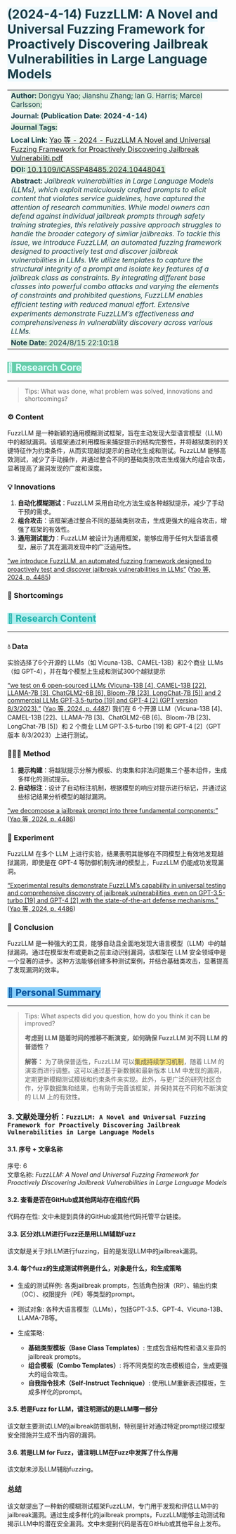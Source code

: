 # <span style="color: rgb(25, 60, 71)"><span style="background-color: rgb(238, 249, 253)">(2024-4-14) FuzzLLM: A Novel and Universal Fuzzing Framework for Proactively Discovering Jailbreak Vulnerabilities in Large Language Models</span></span>

|                                                                                                                                                                                                                                                                                                                                                                                                                                                                                                                                                                                                                                                                                                                                                                                                                                                                                                                                                                                                                                                                                                                                                                                                                                                                                |
| ------------------------------------------------------------------------------------------------------------------------------------------------------------------------------------------------------------------------------------------------------------------------------------------------------------------------------------------------------------------------------------------------------------------------------------------------------------------------------------------------------------------------------------------------------------------------------------------------------------------------------------------------------------------------------------------------------------------------------------------------------------------------------------------------------------------------------------------------------------------------------------------------------------------------------------------------------------------------------------------------------------------------------------------------------------------------------------------------------------------------------------------------------------------------------------------------------------------------------------------------------------------------------ |
| **<span style="color: rgb(25, 60, 71)"><span style="background-color: rgb(219, 238, 221)">Author:</span></span>**<span style="color: rgb(25, 60, 71)"><span style="background-color: rgb(219, 238, 221)"> Dongyu Yao; Jianshu Zhang; Ian G. Harris; Marcel Carlsson;</span></span>                                                                                                                                                                                                                                                                                                                                                                                                                                                                                                                                                                                                                                                                                                                                                                                                                                                                                                                                                                                             |
| **<span style="color: rgb(25, 60, 71)"><span style="background-color: rgb(243, 250, 244)">Journal: (Publication Date: 2024-4-14)</span></span>**                                                                                                                                                                                                                                                                                                                                                                                                                                                                                                                                                                                                                                                                                                                                                                                                                                                                                                                                                                                                                                                                                                                               |
| **<span style="color: rgb(25, 60, 71)"><span style="background-color: rgb(219, 238, 221)">Journal Tags:</span></span>**                                                                                                                                                                                                                                                                                                                                                                                                                                                                                                                                                                                                                                                                                                                                                                                                                                                                                                                                                                                                                                                                                                                                                        |
| **<span style="color: rgb(25, 60, 71)"><span style="background-color: rgb(243, 250, 244)">Local Link: </span></span>**<span style="color: rgb(25, 60, 71)"><span style="background-color: rgb(243, 250, 244)"><a href="zotero://open-pdf/0_Y8QYJ7ZS" rel="noopener noreferrer nofollow">Yao 等 - 2024 - FuzzLLM A Novel and Universal Fuzzing Framework for Proactively Discovering Jailbreak Vulnerabiliti.pdf</a></span></span>                                                                                                                                                                                                                                                                                                                                                                                                                                                                                                                                                                                                                                                                                                                                                                                                                                               |
| **<span style="color: rgb(25, 60, 71)"><span style="background-color: rgb(219, 238, 221)">DOI: </span></span>**<span style="color: rgb(25, 60, 71)"><span style="background-color: rgb(219, 238, 221)"><a href="https://doi.org/10.1109/ICASSP48485.2024.10448041" rel="noopener noreferrer nofollow">10.1109/ICASSP48485.2024.10448041</a></span></span>                                                                                                                                                                                                                                                                                                                                                                                                                                                                                                                                                                                                                                                                                                                                                                                                                                                                                                                      |
| **<span style="color: rgb(25, 60, 71)"><span style="background-color: rgb(243, 250, 244)">Abstract: </span></span>***<span style="color: rgb(25, 60, 71)"><span style="background-color: rgb(243, 250, 244)">Jailbreak vulnerabilities in Large Language Models (LLMs), which exploit meticulously crafted prompts to elicit content that violates service guidelines, have captured the attention of research communities. While model owners can defend against individual jailbreak prompts through safety training strategies, this relatively passive approach struggles to handle the broader category of similar jailbreaks. To tackle this issue, we introduce FuzzLLM, an automated fuzzing framework designed to proactively test and discover jailbreak vulnerabilities in LLMs. We utilize templates to capture the structural integrity of a prompt and isolate key features of a jailbreak class as constraints. By integrating different base classes into powerful combo attacks and varying the elements of constraints and prohibited questions, FuzzLLM enables efﬁcient testing with reduced manual effort. Extensive experiments demonstrate FuzzLLM’s effectiveness and comprehensiveness in vulnerability discovery across various LLMs.</span></span>* |
| **<span style="color: rgb(25, 60, 71)"><span style="background-color: rgb(219, 238, 221)">Note Date: </span></span>**<span style="color: rgb(25, 60, 71)"><span style="background-color: rgb(219, 238, 221)">2024/8/15 22:10:18</span></span>                                                                                                                                                                                                                                                                                                                                                                                                                                                                                                                                                                                                                                                                                                                                                                                                                                                                                                                                                                                                                                  |

## <span style="color: rgb(224, 255, 255)"><span style="background-color: rgb(102, 205, 170)">📜 Research Core</span></span>

***

> Tips: What was done, what problem was solved, innovations and shortcomings?

### ⚙️ Content

FuzzLLM 是一种新颖的通用模糊测试框架，旨在主动发现大型语言模型（LLM）中的越狱漏洞。该框架通过利用模板来捕捉提示的结构完整性，并将越狱类别的关键特征作为约束条件，从而实现越狱提示的自动化生成和测试。FuzzLLM 能够高效测试，减少了手动操作，并通过整合不同的基础类别攻击生成强大的组合攻击，显著提高了漏洞发现的广度和深度。

### 💡 Innovations

1.  **自动化模糊测试**：FuzzLLM 采用自动化方法生成各种越狱提示，减少了手动干预的需求。
2.  **组合攻击**：该框架通过整合不同的基础类别攻击，生成更强大的组合攻击，增强了框架的有效性。
3.  **通用测试能力**：FuzzLLM 被设计为通用框架，能够应用于任何大型语言模型，展示了其在漏洞发现中的广泛适用性。

<span class="highlight" data-annotation="%7B%22attachmentURI%22%3A%22http%3A%2F%2Fzotero.org%2Fusers%2F14718694%2Fitems%2FY8QYJ7ZS%22%2C%22pageLabel%22%3A%224485%22%2C%22position%22%3A%7B%22pageIndex%22%3A0%2C%22rects%22%3A%5B%5B80.09864978892203%2C475.17007839999985%2C298.19982582603814%2C483.8076525999998%5D%2C%5B54.42500000000001%2C463.21507839999987%2C298.19984535273403%2C471.85265259999983%5D%2C%5B54.42500000000001%2C451.25907839999985%2C140.03359659462205%2C460.06601679999983%5D%5D%7D%2C%22citationItem%22%3A%7B%22uris%22%3A%5B%22http%3A%2F%2Fzotero.org%2Fusers%2F14718694%2Fitems%2FAJJYW4RG%22%5D%2C%22locator%22%3A%224485%22%7D%7D" ztype="zhighlight"><a href="zotero://open-pdf/library/items/Y8QYJ7ZS?page=1">“we introduce FuzzLLM, an automated fuzzing framework designed to proactively test and discover jailbreak vulnerabilities in LLMs”</a></span> <span class="citation" data-citation="%7B%22citationItems%22%3A%5B%7B%22uris%22%3A%5B%22http%3A%2F%2Fzotero.org%2Fusers%2F14718694%2Fitems%2FAJJYW4RG%22%5D%2C%22locator%22%3A%224485%22%7D%5D%2C%22properties%22%3A%7B%7D%7D" ztype="zcitation">(<span class="citation-item"><a href="zotero://select/library/items/AJJYW4RG">Yao 等, 2024, p. 4485</a></span>)</span>

### 🧩 Shortcomings

## <span style="color: rgb(32, 178, 170)"><span style="background-color: rgb(175, 238, 238)">🔁 Research Content</span></span>

***

### 💧 Data

实验选择了6个开源的 LLMs（如 Vicuna-13B、CAMEL-13B）和2个商业 LLMs（如 GPT-4），并在每个模型上生成和测试300个越狱提示

<span class="highlight" data-annotation="%7B%22attachmentURI%22%3A%22http%3A%2F%2Fzotero.org%2Fusers%2F14718694%2Fitems%2FY8QYJ7ZS%22%2C%22pageLabel%22%3A%224487%22%2C%22position%22%3A%7B%22pageIndex%22%3A2%2C%22rects%22%3A%5B%5B453.2946359999997%2C388.4570784%2C558.9878593999996%2C397.09465259999996%5D%2C%5B315.2130000000001%2C376.5020784%2C558.9878593999996%2C385.1396526%5D%2C%5B315.2130000000001%2C364.54707840000003%2C558.9878593999996%2C373.1846526%5D%2C%5B315.2130000000001%2C352.59207840000005%2C558.9878593999994%2C361.2296526%5D%2C%5B315.2130000000001%2C340.63707840000006%2C388.41818479999984%2C349.2746526%5D%5D%7D%2C%22citationItem%22%3A%7B%22uris%22%3A%5B%22http%3A%2F%2Fzotero.org%2Fusers%2F14718694%2Fitems%2FAJJYW4RG%22%5D%2C%22locator%22%3A%224487%22%7D%7D" ztype="zhighlight"><a href="zotero://open-pdf/library/items/Y8QYJ7ZS?page=3">“we test on 6 open-sourced LLMs (Vicuna-13B [4], CAMEL-13B [22], LLAMA-7B [3], ChatGLM2-6B [6], Bloom-7B [23], LongChat-7B [5]) and 2 commercial LLMs GPT-3.5-turbo [19] and GPT-4 [2] (GPT version 8/3/2023).”</a></span> <span class="citation" data-citation="%7B%22citationItems%22%3A%5B%7B%22uris%22%3A%5B%22http%3A%2F%2Fzotero.org%2Fusers%2F14718694%2Fitems%2FAJJYW4RG%22%5D%2C%22locator%22%3A%224487%22%7D%5D%2C%22properties%22%3A%7B%7D%7D" ztype="zcitation">(<span class="citation-item"><a href="zotero://select/library/items/AJJYW4RG">Yao 等, 2024, p. 4487</a></span>)</span> 我们在 6 个开源 LLM（Vicuna-13B \[4]、CAMEL-13B \[22]、LLAMA-7B \[3]、ChatGLM2-6B \[6]、Bloom-7B \[23]、LongChat-7B \[5]）和 2 个商业 LLM GPT-3.5-turbo \[19] 和 GPT-4 \[2]（GPT 版本 8/3/2023）上进行测试。

### 👩🏻‍💻 Method

1.  **提示构建**：将越狱提示分解为模板、约束集和非法问题集三个基本组件，生成多样化的测试提示。
2.  **自动标注**：设计了自动标注机制，根据模型的响应对提示进行标记，并通过这些标记结果分析模型的越狱漏洞。

<span class="highlight" data-annotation="%7B%22attachmentURI%22%3A%22http%3A%2F%2Fzotero.org%2Fusers%2F14718694%2Fitems%2FY8QYJ7ZS%22%2C%22pageLabel%22%3A%224486%22%2C%22position%22%3A%7B%22pageIndex%22%3A1%2C%22rects%22%3A%5B%5B326.1818226000001%2C497.40707840000016%2C558.9878593999999%2C506.0446526000001%5D%2C%5B315.2130000000001%2C485.4520784000002%2C366.1318485999999%2C494.4084558000002%5D%5D%7D%2C%22citationItem%22%3A%7B%22uris%22%3A%5B%22http%3A%2F%2Fzotero.org%2Fusers%2F14718694%2Fitems%2FAJJYW4RG%22%5D%2C%22locator%22%3A%224486%22%7D%7D" ztype="zhighlight"><a href="zotero://open-pdf/library/items/Y8QYJ7ZS?page=2">“we decompose a jailbreak prompt into three fundamental components:”</a></span> <span class="citation" data-citation="%7B%22citationItems%22%3A%5B%7B%22uris%22%3A%5B%22http%3A%2F%2Fzotero.org%2Fusers%2F14718694%2Fitems%2FAJJYW4RG%22%5D%2C%22locator%22%3A%224486%22%7D%5D%2C%22properties%22%3A%7B%7D%7D" ztype="zcitation">(<span class="citation-item"><a href="zotero://select/library/items/AJJYW4RG">Yao 等, 2024, p. 4486</a></span>)</span>

### 🔬 Experiment

FuzzLLM 在多个 LLM 上进行实验，结果表明其能够在不同模型上有效地发现越狱漏洞，即使是在 GPT-4 等防御机制先进的模型上，FuzzLLM 仍能成功发现漏洞。

<span class="highlight" data-annotation="%7B%22attachmentURI%22%3A%22http%3A%2F%2Fzotero.org%2Fusers%2F14718694%2Fitems%2FY8QYJ7ZS%22%2C%22pageLabel%22%3A%224486%22%2C%22position%22%3A%7B%22pageIndex%22%3A1%2C%22rects%22%3A%5B%5B92.55187020000005%2C270.47507840000026%2C298.1998594000002%2C279.1126526000002%5D%2C%5B54.42500000000004%2C258.51907840000024%2C298.19985940000015%2C267.1566526000002%5D%2C%5B54.42500000000004%2C246.5640784000002%2C298.19985940000015%2C255.20165260000022%5D%2C%5B54.42500000000004%2C234.6090784000002%2C249.75173560000016%2C243.2466526000002%5D%5D%7D%2C%22citationItem%22%3A%7B%22uris%22%3A%5B%22http%3A%2F%2Fzotero.org%2Fusers%2F14718694%2Fitems%2FAJJYW4RG%22%5D%2C%22locator%22%3A%224486%22%7D%7D" ztype="zhighlight"><a href="zotero://open-pdf/library/items/Y8QYJ7ZS?page=2">“Experimental results demonstrate FuzzLLM’s capability in universal testing and comprehensive discovery of jailbreak vulnerabilities, even on GPT-3.5-turbo [19] and GPT-4 [2] with the state-of-the-art defense mechanisms.”</a></span> <span class="citation" data-citation="%7B%22citationItems%22%3A%5B%7B%22uris%22%3A%5B%22http%3A%2F%2Fzotero.org%2Fusers%2F14718694%2Fitems%2FAJJYW4RG%22%5D%2C%22locator%22%3A%224486%22%7D%5D%2C%22properties%22%3A%7B%7D%7D" ztype="zcitation">(<span class="citation-item"><a href="zotero://select/library/items/AJJYW4RG">Yao 等, 2024, p. 4486</a></span>)</span>

### 📜 Conclusion

FuzzLLM 是一种强大的工具，能够自动且全面地发现大语言模型（LLM）中的越狱漏洞。通过在模型发布或更新之前主动识别漏洞，该框架在 LLM 安全领域中是一个显著的进步。这种方法能够创建多种测试案例，并结合基础类攻击，显著提高了发现漏洞的效率。

## <span style="color: rgb(0, 77, 153)"><span style="background-color: rgb(135, 206, 250)">🤔 Personal Summary</span></span>

***

> Tips: What aspects did you question, how do you think it can be improved?
>
> **考虑到 LLM 随着时间的推移不断演变，如何确保 FuzzLLM 对不同 LLM 的普适性？**
>
> **解答：** 为了确保普适性，FuzzLLM 可以<span style="background-color: #ffd40080">集成持续学习机制</span>，随着 LLM 的演变而进行调整。这可以通过基于新数据和最新版本 LLM 中发现的漏洞，定期更新模糊测试模板和约束条件来实现。此外，与更广泛的研究社区合作，分享数据集和结果，也有助于完善该框架，并保持其在不同和不断演变的 LLM 上的有效性。

###

### 3. 文献处理分析：`FuzzLLM: A Novel and Universal Fuzzing Framework for Proactively Discovering Jailbreak Vulnerabilities in Large Language Models`

#### 3.1. 序号 + 文章名称

序号: 6\
文章名称: *FuzzLLM: A Novel and Universal Fuzzing Framework for Proactively Discovering Jailbreak Vulnerabilities in Large Language Models*

#### 3.2. 查看是否在GitHub或其他网站存在相应代码

代码存在性: 文中未提到具体的GitHub或其他代码托管平台链接。

#### 3.3. 区分对LLM进行Fuzz还是用LLM辅助Fuzz

该文献是关于对LLM进行fuzzing，目的是发现LLM中的jailbreak漏洞。

#### 3.4. 每个fuzz的生成测试样例是什么，对象是什么，和生成策略

*   生成的测试样例: 各类jailbreak prompts，包括角色扮演（RP）、输出约束（OC）、权限提升（PE）等类型的prompt。

*   测试对象: 各种大语言模型（LLMs），包括GPT-3.5、GPT-4、Vicuna-13B、LLAMA-7B等。

*   生成策略:

    *   **基础类型模板（Base Class Templates）**: 生成包含结构性和语义变异的jailbreak prompts。
    *   **组合模板（Combo Templates）**: 将不同类型的攻击模板组合，生成更强大的组合攻击。
    *   **自我指令技术（Self-Instruct Technique）**: 使用LLM重新表述模板，生成多样化的prompt。

#### 3.5. 若是Fuzz for LLM，请注明测试的是LLM哪一部分

该文献主要测试LLM的jailbreak防御机制，特别是针对通过特定prompt绕过模型安全措施并生成不当内容的漏洞。

#### 3.6. 若是LLM for Fuzz，请注明LLM在Fuzz中发挥了什么作用

该文献未涉及LLM辅助fuzzing。

### 总结

该文献提出了一种新的模糊测试框架FuzzLLM，专门用于发现和评估LLM中的jailbreak漏洞。通过生成多样化的jailbreak prompts，FuzzLLM能够主动测试和揭示LLM中的潜在安全漏洞。文中未提到代码是否在GitHub或其他平台上发布。
